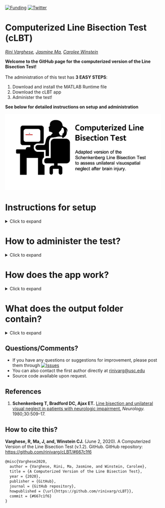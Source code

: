 [![Funding](https://img.shields.io/badge/NIH-F31HD098796-blue)](https://reporter.nih.gov/project-details/9760396)
[![Twitter](https://img.shields.io/twitter/url/https/twitter.com/rinivarg.svg?style=social&label=@rinivarg)](https://twitter.com/rinivarg)

# Computerized Line Bisection Test (cLBT)
*[Rini Varghese](https://github.com/rinivarg), [Jasmine Ma](https://github.com/Jasmine77766), [Carolee Winstein](https://github.com/cwinstein)*<br>

**Welcome to the GitHub page for the computerized version of the Line Bisection Test!** <br><br>
The administration of this test has **3 EASY STEPS**:
 1. Download and install the MATLAB Runtime file
 2. Download the cLBT app
 3. Administer the test!<br>
	
**See below for detailed instructions on setup and administration**<br>

<img src="images/img_lbt_2.png" align = "middle" width = "750">

# Instructions for setup
<details>
  <summary>Click to expand</summary>
	
## Step 1: Download MATLAB Runtime 
- The MATLAB Runtime is a FREE standalone set of shared libraries that enables the execution of compiled MATLAB applications or components. <br>
- Note that the Runtime file is quite large (1.7-2 GB).<br>
- **Right-Click on this link and open in a new tab:** https://www.mathworks.com/products/compiler/matlab-runtime.html <br>
- As shown below, download the *R2019a (9.6)* version suited to your platform (Mac or Windows)<br>
	<img src="images/mcr_version_img.png" width = "700">

## Step 2: Install the MATLAB Runtime
- Double-Click on the downloaded MATLAB Runtime file from your *Downloads* folder. 
	<img src="images/install_mcr.png" width = "500">
- Follow steps for installation.
- Download and installation of the MATLAB Runtime file is only required the first time. 

## Step 3: Download the cLBT App
- **Right-Click to download the app suited to your platform (Mac or Windows):** <br> 
	- [cLBT App for Mac](https://github.com/rinivarg/cLBT/blob/master/acquisition/cLBT_Mac.zip) (approx. 23 MB)<br> 
	- [cLBT App for Windows](https://github.com/rinivarg/cLBT/blob/master/acquisition/cLBT_Windows.exe.zip) (approx. 47 MB) <br><br>
	<img src="images/dwld_zip.png" width = "700">
- Note that some computers are set up to automatically unzip the downloaded file. If so, proceed to the next step. Otherwise, unzip the file.

## Step 4: The app is ready for use. 
- The thumbnail for the app looks like this: <br>
	<img src="images/app_tn.png" width = "70"> <br>
- Open and follow instructions!

## Note:
- When you open the app, if you see a message like below due to your computer's firewall settings, please click ***Cancel***: <br>
	<img src="images/firewall_msg.png" width = "500"> <br>

- Then, similar to other apps that you might use, please grant permission to open the app by going to Settings or System Preferences. <br> 
On a Mac, you can go to	*System Preferences > Security & Privacy* and clicking on ***Open Anyway*** <br>
	<img src="images/open_anyway.png" width = "500"> <br>
	
- In the message box, confirm by clicking ***Open***. You will only need to grant this permission on the first use.

****
</details> 

# How to administer the test?
<details>
  <summary>Click to expand</summary><br>
	
1) **Screen:** It is recommended to use a screen that is at least 15" in size and is placed 2 feet away (depending on the size of your screen).
3) **Hand:** Use the right (or left) hand. It is advisable to use the hand which you think is proficient at using the computer mouse. Stroke survivors use their less-weaker hand while the other hand rests on the lap.
2) **Mouse:** It is recommended to use a wired or wireless mouse to use the pen tool instead of the trackpad of a laptop. Press and hold the left mouse key to activate the pen tool. Wait for the crosshairs to appear before you begin.
4) **Instructions:** Must include the following elements:
	- Draw a small vertical line through each line as close to its center as possible. 
	- You are only allowed a single try per line. Try to be as accurate as you can.
	- Mark on every line the best you can, without skipping.
	- Do not move the screen closer or to any one side.

****
</details> 

# How does the app work?
<details>
  <summary>Click to expand</summary><br>
	
1) Open the app. Note that sometimes the app takes a few seconds to open up. Please be patient.
2) You should see a *Welcome* message.
3) After you click **OK**, a dialog box appears asking for 3 required inputs:<br>
		<img src="images/data_name.png" width = "200"><br>
		(1) **Enter an appropriate ID.**
			This ID will be the Participant ID in your data output file. <br>
		(2) **Enter Gender.**
			Use a single letter: M (Male), F (Female), or N (Not disclosed). <br>
		(3) **Enter Number of Trials.**
			You can use any whole number starting from 1. 
			It is advisable to use at least 10 trials, but you can use more.
			Click **OK**. <br><br>
4) Next, you will be prompted to ***Select*** a location to save your output files. 
		<img src="images/output_fld.png" width = "400"><br><br>
5) Once you have selected your desired location, you will see the instructions for the task:<br>
		<img src="images/instr.png" width = "500"><br><br>
6) You will now see the first trial for the line bisection test. Wait for the cross-hairs to appear (see below) before you mark the midpoint of the horizontal line. Note that the horizontal line will appear in different quadrants of the screen.<br>
		<img src="images/crosshair.png" width = "400"><br><br>
7) Draw a short vertical line to indicate your response (see below):<br>
		<img src="images/mrkd_trial.png" width = "400"><br><br>
8) After you have completed all the trials, you will see a summary figure (see below) and a *Thank you* message.<br>
		<img src="images/summ_fig.png" width = "300"><br><br>
9) Your output data folder is saved at the destinastion that you indicated at the start of the test and will be named: **LBT_[yourID_yourGender]**<br>
10) The app will close when you close these windows.
****
</details> 

# What does the output folder contain?
<details>
  <summary>Click to expand</summary><br>
	
The output folder contains the following files: <br>
- **00a_LBT_summary.tiff**<br>This is the summary image file that you see at the end of the test.<br>
- **00b_Average_Report_LBT_[yourID_yourGender].txt**<br>This file contains the average absolute and percent deviation across all trials. It also contains the total time taken to complete the test (in seconds). <br>
- **00b_TrialWise_Report_LBT_[yourID_yourGender].txt**<br>This file containts the trial-wise absolute (in a.u.) and percent deviations across all trials. The trial-wise file also outputs two additional variables: WorkspaceX and WorkspaceY. These two variables define the quadrant in which the line appeared. For example, ***left*** (WorkspaceX) and ***bottom*** (WorkspaceY).<br>
- **LBT_[yourID_yourGender].mat**<br>Contains raw trial-wise data with x and y cursor position data. Note that you will only be able to open this file if you have MATLAB installed on your machine.<br>
- **log_[mm-dd-yyyy-hh-mm].txt**<br>Log file containing outputs from the MATLAB command window. Will contain any errors in running the app. If no errors, it will report the mean and sd of percent deviation from the center and total time taken to complete the test.<br>
- **LBT_[yourID_yourGender_trial#].jpeg**<br> Low-res image files for each trial showing participant performance.

See here for an [example data folder](https://github.com/rinivarg/cLBT/tree/master/example/LBT_051020rv_F)
****
</details> 

## Questions/Comments?<br>
- If you have any questions or suggestions for improvement, please post them through [![Issues](https://img.shields.io/github/issues/rinivarg/cLBT)](https://github.com/rinivarg/cLBT/issues/new)<br>
- You can also contact the first author directly at rinivarg@usc.edu <br>
- Source code available upon request. <br>

## References<br>
1. **Schenkenberg T, Bradford DC, Ajax ET.** [Line bisection and unilateral visual neglect in patients with neurologic impairment.](https://github.com/rinivarg/cLBT/blob/master/LBT_Schenkenberg_1980.pdf) *Neurology.* 1980;30:509–17. 

## How to cite this?
**Varghese, R, Ma, J, and, Winstein CJ.** (June 2, 2020). A Computerized Version of the Line Bisection Test (v.1.2). GitHub. GitHub repository: https://github.com/rinivarg/cLBT/#667c1f6

	@misc{Varghese2020,
	  author = {Varghese, Rini, Ma, Jasmine, and Winstein, Carolee},
	  title = {A Computerized Version of the Line Bisection Test},
	  year = {2020},
	  publisher = {GitHub},
	  journal = {GitHub repository},
	  howpublished = {\url{https://github.com/rinivarg/cLBT}},
	  commit = {#667c1f6}
	}
